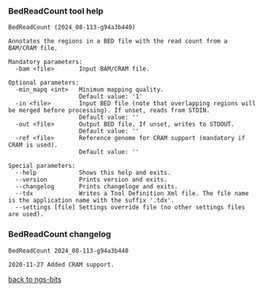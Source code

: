 ### BedReadCount tool help
	BedReadCount (2024_08-113-g94a3b440)
	
	Annotates the regions in a BED file with the read count from a BAM/CRAM file.
	
	Mandatory parameters:
	  -bam <file>       Input BAM/CRAM file.
	
	Optional parameters:
	  -min_mapq <int>   Minimum mapping quality.
	                    Default value: '1'
	  -in <file>        Input BED file (note that overlapping regions will be merged before processing). If unset, reads from STDIN.
	                    Default value: ''
	  -out <file>       Output BED file. If unset, writes to STDOUT.
	                    Default value: ''
	  -ref <file>       Reference genome for CRAM support (mandatory if CRAM is used).
	                    Default value: ''
	
	Special parameters:
	  --help            Shows this help and exits.
	  --version         Prints version and exits.
	  --changelog       Prints changeloge and exits.
	  --tdx             Writes a Tool Definition Xml file. The file name is the application name with the suffix '.tdx'.
	  --settings [file] Settings override file (no other settings files are used).
	
### BedReadCount changelog
	BedReadCount 2024_08-113-g94a3b440
	
	2020-11-27 Added CRAM support.
[back to ngs-bits](https://github.com/imgag/ngs-bits)